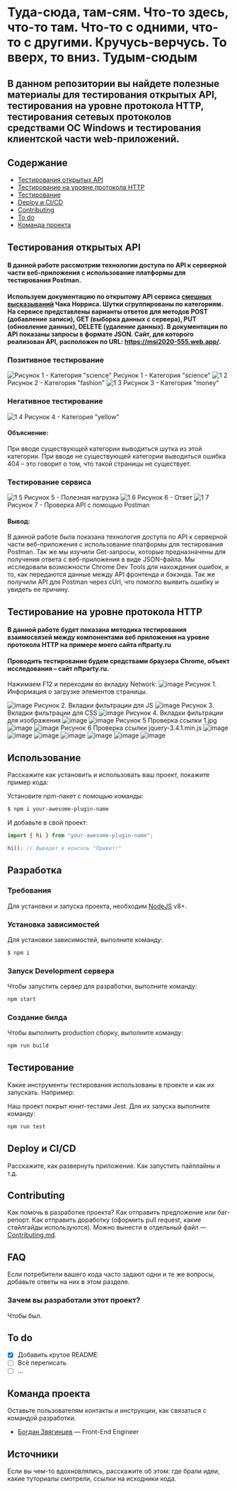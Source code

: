 # Туда-сюда, там-сям. Что-то здесь, что-то там. Что-то с одними, что-то с другими. Кручусь-верчусь. То вверх, то вниз. Тудым-сюдым

## В данном репозитории вы найдете полезные материалы для тестирования открытых API, тестирования на уровне протокола HTTP, тестирования сетевых протоколов средствами ОС Windows и тестирования клиентской части web-приложений.

## Содержание
- [Тестирования открытых API](#Тестирования-открытых-API)
- [Тестирование на уровне протокола HTTP](#Тестирование-на-уровне-протокола-HTTP)
- [Тестирование](#тестирование)
- [Deploy и CI/CD](#deploy-и-ci/cd)
- [Contributing](#contributing)
- [To do](#to-do)
- [Команда проекта](#команда-проекта)

## Тестирования открытых API
#### В данной работе рассмотрим технологии доступа по API к серверной части веб-приложения с использование платформы для тестирования Postman.
#### Используем документацию по открытому API сервиса [смешных высказываний](https://api.chucknorris.io/) Чака Норриса. Шутки сгруппированы по категориям. На сервисе представлены варианты ответов для методов POST (добавление записи), GET (выборка данных с сервера), PUT (обновление данных), DELETE (удаление данных). В документации по API показаны запросы в формате JSON. Сайт, для которого реализован API, расположен по URL: https://msi2020-555.web.app/.

### Позитивное тестирование
![Рисунок 1 - Категория "science"](https://github.com/Starkidze/FirstRepository/assets/114806514/c2724809-3a4a-4078-a3b2-39398321e6bf)
Рисунок 1 - Категория "science"
![1 2](https://github.com/Starkidze/FirstRepository/assets/114806514/d781eaab-df35-472d-8d95-52ce2885714c)
Рисунок 2 - Категория "fashion"
![1 3](https://github.com/Starkidze/FirstRepository/assets/114806514/2e11f13c-82da-4c09-b756-b1e059fa0818)
Рисунок 3 - Категория "money"
### Негативное тестирование
![1 4](https://github.com/Starkidze/FirstRepository/assets/114806514/80e20dc2-f489-4f30-84e3-837b8c88eb1b)
Рисунок 4 - Категория "yellow"

#### Объяснение:
При вводе существующей категории выводиться шутка из этой категории.
При вводе не существующей категории выводиться ошибка 404 – это говорит о том, что такой страницы не существует.

### Тестирование сервиса

![1 5](https://github.com/Starkidze/FirstRepository/assets/114806514/f8d0edc1-d332-480f-9313-9703e8b3d4e4)
Рисунок 5 - Полезная нагрузка
![1 6](https://github.com/Starkidze/FirstRepository/assets/114806514/aa13bc32-a9af-4712-b7d0-78087e58fc96)
Рисунок 6 - Ответ
![1 7](https://github.com/Starkidze/FirstRepository/assets/114806514/69d08f30-e180-4811-89d9-40820095d89b)
Рисунок 7 - Проверка API с помощью Postman
#### Вывод:
В данной работе была показана технология доступа по API к серверной части веб-приложения с использование платформы для тестирования Postman. Так же мы изучили Get-запросы, которые предназначены для получения ответа с веб-приложения в виде JSON-файла. Мы исследовали возможности Chrome Dev Tools для нахождения ошибок, и то, как передаются данные между API фронтенда и бэкэнда. Так же получили API для Postman через cUrl, что помогло выявить ошибку и увидеть ее причину.


## Тестирование на уровне протокола HTTP
#### В данной работе будет показана методика тестирования взаимосвязей между компонентами веб приложения на уровне протокола HTTP на примере моего сайта nftparty.ru

#### Проводить тестирование будем средствами браузера Chrome, объект исследования – сайт nftparty.ru. 
Нажимаем F12 и переходим во вкладку Network:
![image](https://github.com/Starkidze/FirstRepository/assets/114806514/11143029-c5a6-401f-a280-5809e5fbb2c8)
Рисунок 1. Информация о загрузке элементов страницы.

![image](https://github.com/Starkidze/FirstRepository/assets/114806514/154d0443-0686-4703-98e4-5e4aff3d041a)
Рисунок 2. Вкладки фильтрации для JS
![image](https://github.com/Starkidze/FirstRepository/assets/114806514/6f187779-6d12-4824-94c2-3e1395827a04)
Рисунок 3.  Вкладки фильтрации для CSS
![image](https://github.com/Starkidze/FirstRepository/assets/114806514/44d089a6-7a95-47b9-b0a6-dfc7d270b344)
Рисунок 4. Вкладки фильтрации для изображения
![image](https://github.com/Starkidze/FirstRepository/assets/114806514/0335f32c-5f85-4e29-a432-a9777f0a3005)
![image](https://github.com/Starkidze/FirstRepository/assets/114806514/dde5264d-4cab-467b-bad0-535ce8fbcc26)
Рисунок 5 Проверка ссылки 1.jpg
![image](https://github.com/Starkidze/FirstRepository/assets/114806514/9c4e657b-31d4-41b3-8b6c-c035e5cde2f7)
![image](https://github.com/Starkidze/FirstRepository/assets/114806514/81bd65cc-aecd-4aef-8552-16275dc9427c)
Рисунок 6 Проверка ссылки jquery-3.4.1.min.js
![image](https://github.com/Starkidze/FirstRepository/assets/114806514/8fe10a4a-263c-4357-a570-881b350620c8)
![image](https://github.com/Starkidze/FirstRepository/assets/114806514/069cd9b1-4648-47de-9309-7861ddf37673)
![image](https://github.com/Starkidze/FirstRepository/assets/114806514/e7a0c9a6-f90f-4250-830d-4b11a0da006f)
![image](https://github.com/Starkidze/FirstRepository/assets/114806514/b2be6ec3-fed0-4cc4-b47a-d4bd7c02c85f)
![image](https://github.com/Starkidze/FirstRepository/assets/114806514/22a89072-ce04-4934-8d34-78f0faf88e4e)
![image](https://github.com/Starkidze/FirstRepository/assets/114806514/486d2362-de62-4bbc-8b9c-cb21a32d9684)
![image](https://github.com/Starkidze/FirstRepository/assets/114806514/a7e989ae-b49b-42e4-b570-f82ff1e47014)




















## Использование
Расскажите как установить и использовать ваш проект, покажите пример кода:

Установите npm-пакет с помощью команды:
```sh
$ npm i your-awesome-plugin-name
```

И добавьте в свой проект:
```typescript
import { hi } from "your-awesome-plugin-name";

hi(); // Выведет в консоль "Привет!"
```

## Разработка

### Требования
Для установки и запуска проекта, необходим [NodeJS](https://nodejs.org/) v8+.

### Установка зависимостей
Для установки зависимостей, выполните команду:
```sh
$ npm i
```

### Запуск Development сервера
Чтобы запустить сервер для разработки, выполните команду:
```sh
npm start
```

### Создание билда
Чтобы выполнить production сборку, выполните команду: 
```sh
npm run build
```

## Тестирование
Какие инструменты тестирования использованы в проекте и как их запускать. Например:

Наш проект покрыт юнит-тестами Jest. Для их запуска выполните команду:
```sh
npm run test
```

## Deploy и CI/CD
Расскажите, как развернуть приложение. Как запустить пайплайны и т.д.

## Contributing
Как помочь в разработке проекта? Как отправить предложение или баг-репорт. Как отправить доработку (оформить pull request, какие стайлгайды используются). Можно вынести в отдельный файл — [Contributing.md](./CONTRIBUTING.md).

## FAQ 
Если потребители вашего кода часто задают одни и те же вопросы, добавьте ответы на них в этом разделе.

### Зачем вы разработали этот проект?
Чтобы был.

## To do
- [x] Добавить крутое README
- [ ] Всё переписать
- [ ] ...

## Команда проекта
Оставьте пользователям контакты и инструкции, как связаться с командой разработки.

- [Богдан Звягинцев](tg://resolve?domain=bzvyagintsev) — Front-End Engineer

## Источники
Если вы чем-то вдохновлялись, расскажите об этом: где брали идеи, какие туториалы смотрели, ссылки на исходники кода. 
